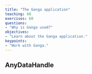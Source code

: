 ```yaml
---
title: "The Ganga application"
teaching: 60
exercises: 60
questions:
- "Why is Ganga used?"
objectives:
- "Learn about the Ganga application."
keypoints:
- "Work with Ganga."
---
```




## AnyDataHandle


